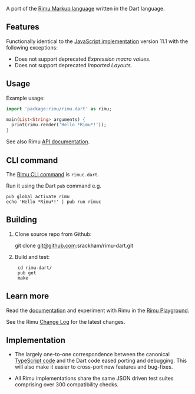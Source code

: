 A port of the [Rimu Markup language](http://rimumarkup.org) written in the Dart
language.


## Features
Functionally identical to the [JavaScript
implementation](https://github.com/srackham/rimu) version 11.1 with the
following exceptions:

- Does not support deprecated _Expression macro values_.
- Does not support deprecated _Imported Layouts_.


## Usage
Example usage:

``` dart
import 'package:rimu/rimu.dart' as rimu;

main(List<String> arguments) {
  print(rimu.render('Hello *Rimu*!'));
}
```

See also Rimu
[API documentation](http://rimumarkup.org/reference.html#api).


## CLI command
The [Rimu CLI command](http://rimumarkup.org/reference.html#rimuc-command) is `rimuc.dart`.

Run it using the Dart `pub` command e.g.

    pub global activate rimu
    echo 'Hello *Rimu*!' | pub run rimuc


## Building
1. Clone source repo from Github:

    git clone git@github.com:srackham/rimu-dart.git

2. Build and test:

        cd rimu-dart/
        pub get
        make


## Learn more
Read the [documentation](http://rimumarkup.org/reference.html) and experiment
with Rimu in the [Rimu
Playground](http://srackham.github.io/rimu/rimuplayground.html).

See the Rimu [Change Log](http://srackham.github.io/rimu/changelog.html) for the
latest changes.


## Implementation
- The largely one-to-one correspondence between the canonical
  [TypeScript code](https://github.com/srackham/rimu) and the Dart code
  eased porting and debugging.  This will also make it easier to
  cross-port new features and bug-fixes.

- All Rimu implementations share the same JSON driven test suites
  comprising over 300 compatibility checks.